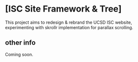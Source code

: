 # [ISC Site Framework & Tree]

This project aims to redesign & rebrand the UCSD ISC website, experimenting with skrollr implementation for parallax scrolling.

## other info

Coming soon.